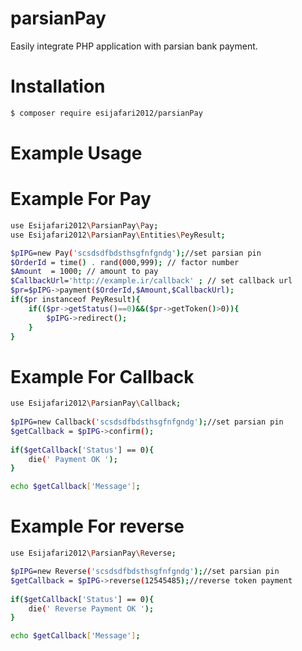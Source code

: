 # parsianPay
Easily integrate PHP application with parsian bank payment.

# Installation
``` bash
$ composer require esijafari2012/parsianPay
```

# Example Usage
# Example For Pay

``` bash
use Esijafari2012\ParsianPay\Pay;
use Esijafari2012\ParsianPay\Entities\PeyResult;

$pIPG=new Pay('scsdsdfbdsthsgfnfgndg');//set parsian pin
$OrderId = time() . rand(000,999); // factor number
$Amount  = 1000; // amount to pay
$CallbackUrl='http://example.ir/callback' ; // set callback url
$pr=$pIPG->payment($OrderId,$Amount,$CallbackUrl);
if($pr instanceof PeyResult){
    if(($pr->getStatus()==0)&&($pr->getToken()>0)){
        $pIPG->redirect();
    }
}
```

# Example For Callback
``` bash
use Esijafari2012\ParsianPay\Callback;
  
$pIPG=new Callback('scsdsdfbdsthsgfnfgndg');//set parsian pin
$getCallback = $pIPG->confirm();
 
if($getCallback['Status'] == 0){
    die(' Payment OK ');
}

echo $getCallback['Message'];
```


# Example For reverse
``` bash
use Esijafari2012\ParsianPay\Reverse;

$pIPG=new Reverse('scsdsdfbdsthsgfnfgndg');//set parsian pin
$getCallback = $pIPG->reverse(12545485);//reverse token payment
 
if($getCallback['Status'] == 0){
    die(' Reverse Payment OK ');
}

echo $getCallback['Message'];
```
